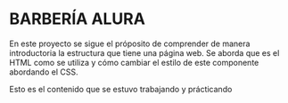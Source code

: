 <h1> BARBERÍA ALURA </h1>
En este proyecto se sigue el próposito de comprender de manera introductoria la estructura que tiene una página web. Se aborda que es el HTML como se utiliza y cómo cambiar el estilo de este componente
abordando el CSS.

<p>Esto es el contenido que se estuvo trabajando y prácticando</p>

